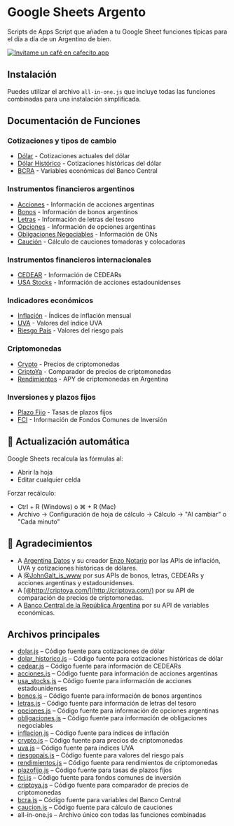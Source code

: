 # Google Sheets Argento

Scripts de Apps Script que añaden a tu Google Sheet funciones típicas para el día a día de un Argentino de bien.

[![Invitame un café en cafecito.app](https://cdn.cafecito.app/imgs/buttons/button_1.svg)](https://cafecito.app/ferminrp)

## Instalación

Puedes utilizar el archivo `all-in-one.js` que incluye todas las funciones combinadas para una instalación simplificada.

## Documentación de Funciones

### Cotizaciones y tipos de cambio
- [Dólar](doc/DOLAR.md) - Cotizaciones actuales del dólar
- [Dólar Histórico](doc/DOLAR_HISTORICO.md) - Cotizaciones históricas del dólar
- [BCRA](doc/BCRA.md) - Variables económicas del Banco Central

### Instrumentos financieros argentinos
- [Acciones](doc/ACCIONES.md) - Información de acciones argentinas
- [Bonos](doc/BONOS.md) - Información de bonos argentinos
- [Letras](doc/LETRAS.md) - Información de letras del tesoro
- [Opciones](doc/OPCIONES.md) - Información de opciones argentinas
- [Obligaciones Negociables](doc/OBLIGACIONES.md) - Información de ONs
- [Caución](doc/CAUCION.md) - Cálculo de cauciones tomadoras y colocadoras

### Instrumentos financieros internacionales
- [CEDEAR](doc/CEDEAR.md) - Información de CEDEARs
- [USA Stocks](doc/USA_STOCKS.md) - Información de acciones estadounidenses

### Indicadores económicos
- [Inflación](doc/INFLACION.md) - Índices de inflación mensual
- [UVA](doc/UVA.md) - Valores del índice UVA
- [Riesgo País](doc/RIESGOPAIS.md) - Valores del riesgo país

### Criptomonedas
- [Crypto](doc/CRYPTO.md) - Precios de criptomonedas
- [CriptoYa](doc/CRIPTOYA.md) - Comparador de precios de criptomonedas
- [Rendimientos](doc/RENDIMIENTOS.md) - APY de criptomonedas en Argentina

### Inversiones y plazos fijos
- [Plazo Fijo](doc/PLAZOFIJO.md) - Tasas de plazos fijos
- [FCI](doc/FCI.md) - Información de Fondos Comunes de Inversión

## 🔄 Actualización automática
Google Sheets recalcula las fórmulas al:

- Abrir la hoja
- Editar cualquier celda

Forzar recálculo:
- Ctrl + R (Windows) o ⌘ + R (Mac)
- Archivo → Configuración de hoja de cálculo → Cálculo → "Al cambiar" o "Cada minuto"

## 👏 Agradecimientos

- A [Argentina Datos](https://argentinadatos.com/) y su creador [Enzo Notario](https://github.com/enzonotario/) por las APIs de inflación, UVA y cotizaciones históricas de dólares.
- A [@JohnGalt_is_www](https://x.com/JohnGalt_is_www) por sus APIs de bonos, letras, CEDEARs y acciones argentinas y estadounidenses.
- A [@http://criptoya.com/](http://criptoya.com/) por su API de comparación de precios de criptomonedas.
- A [Banco Central de la República Argentina](https://www.bcra.gob.ar/) por su API de variables económicas.

## Archivos principales

- [dolar.js](doc/DOLAR.md) – Código fuente para cotizaciones de dólar
- [dolar_historico.js](doc/DOLAR_HISTORICO.md) – Código fuente para cotizaciones históricas de dólar
- [cedear.js](doc/CEDEAR.md) – Código fuente para información de CEDEARs
- [acciones.js](doc/ACCIONES.md) – Código fuente para información de acciones argentinas
- [usa_stocks.js](doc/USA_STOCKS.md) – Código fuente para información de acciones estadounidenses
- [bonos.js](doc/BONOS.md) – Código fuente para información de bonos argentinos
- [letras.js](doc/LETRAS.md) – Código fuente para información de letras del tesoro
- [opciones.js](doc/OPCIONES.md) – Código fuente para información de opciones argentinas
- [obligaciones.js](doc/OBLIGACIONES.md) – Código fuente para información de obligaciones negociables
- [inflacion.js](doc/INFLACION.md) – Código fuente para índices de inflación
- [crypto.js](doc/CRYPTO.md) – Código fuente para precios de criptomonedas
- [uva.js](doc/UVA.md) – Código fuente para índices UVA
- [riesgopais.js](doc/RIESGOPAIS.md) – Código fuente para valores del riesgo país
- [rendimientos.js](doc/RENDIMIENTOS.md) – Código fuente para rendimientos de criptomonedas
- [plazofijo.js](doc/PLAZOFIJO.md) – Código fuente para tasas de plazos fijos
- [fci.js](doc/FCI.md) – Código fuente para fondos comunes de inversión
- [criptoya.js](doc/CRIPTOYA.md) – Código fuente para comparador de precios de criptomonedas
- [bcra.js](doc/BCRA.md) – Código fuente para variables del Banco Central
- [caucion.js](doc/CAUCION.md) – Código fuente para cálculo de cauciones
- all-in-one.js – Archivo único con todas las funciones combinadas
